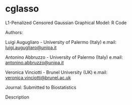 # cglasso
L1-Penalized Censored Gaussian Graphical Model: R Code

Authors:

  Luigi Augugliaro - University of Palermo (Italy)
    e.mail: luigi.augugliaro@unipa.it
    
  Antonino Abbruzzo - University of Palermo (Italy)
    e.mail: antonino.abbruzzo@unipa.it
    
  Veronica Vinciotti - Brunel University (UK)
    e.mail: veronica.vinciotti@brunel.ac.uk
 
 Journal: Submitted to Biostatistics
 
 Description
 
